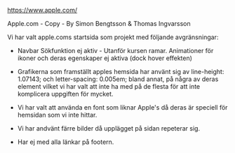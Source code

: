https://www.apple.com/


Apple.com - Copy - By Simon Bengtsson & Thomas Ingvarsson


Vi har valt apple.coms startsida som projekt med följande avgränsningar:

* Navbar
Sökfunktion ej aktiv - Utanför kursen ramar.
Animationer för ikoner och deras egenskaper ej aktiva (dock hover effekten)

* Grafikerna som framställt apples hemsida har använt sig av line-height: 1.07143; och letter-spacing: 0.005em; bland annat, på några av deras element vilket vi har valt att inte ha med på de flesta för att inte komplicera uppgiften för mycket.

* Vi har valt att använda en font som liknar Apple's då deras är speciell för hemsidan som vi inte hittar.

* Vi har andvänt färre bilder då upplägget på sidan repeterar sig.

* Har ej med alla länkar på footern.
